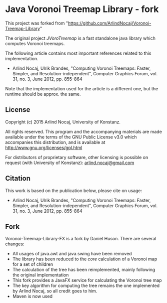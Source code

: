 Java Voronoi Treemap Library - fork
=====================

This project was forked
from "https://github.com/ArlindNocaj/Voronoi-Treemap-Library"

The original project
*JVoroTreemap* is a fast standalone java library which computes Voronoi treemaps.

The following article contains most important references related to this implementation.

* Arlind Nocaj, Ulrik Brandes, "Computing Voronoi Treemaps: Faster, Simpler, and Resolution-independent", Computer
  Graphics Forum, vol. 31, no. 3, June 2012, pp. 855-864

Note that the implementation used for the article is a different one, but the runtime should be approx. the same.


License
------------------------

Copyright (c) 2015 Arlind Nocaj, University of Konstanz.

All rights reserved. This program and the accompanying materials are made available under the terms of the GNU Public License v3.0 which accompanies this distribution, and is available at http://www.gnu.org/licenses/gpl.html

For distributors of proprietary software, other licensing is possible on request (with University of
Konstanz): <arlind.nocaj@gmail.com>


Citation
-----------------

This work is based on the publication below, please cite on usage:

* Arlind Nocaj, Ulrik Brandes, "Computing Voronoi Treemaps: Faster, Simpler, and Resolution-independent", Computer
  Graphics Forum, vol. 31, no. 3, June 2012, pp. 855-864

Fork
------------------------

Voronoi-Treemap-Library-FX is a fork by Daniel Huson. There are several changes:

- All usages of java.awt and java.swing have been removed
- The library has been reduced to the *core* calculation of a Voronoi map for a set of children
- The calculation of the tree has been reimplemented, mainly following the original implementation
- This fork provides a JavaFX service for calculating the Voronoi tree map
- The key algorithm for computing the tree remains the one implemented by Arlind Nocaj, so all credit goes to him.
- Maven is now used

